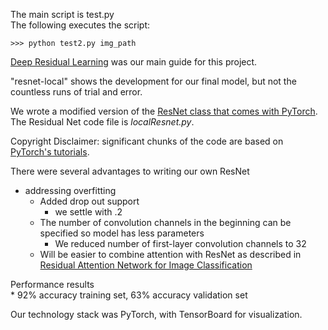 The main script is test.py  
The following executes the script: 
```
>>> python test2.py img_path
```

[Deep Residual Learning](https://arxiv.org/pdf/1512.03385.pdf) was our main guide for this project.  

"resnet-local" shows the development for our final model, but not the countless runs of trial and error.  

We wrote a modified version of the [ResNet class that comes with PyTorch](https://github.com/pytorch/vision/blob/master/torchvision/models/resnet.py). The Residual Net code file is _localResnet.py_.  

Copyright Disclaimer: significant chunks of the code are based on [PyTorch's tutorials](https://pytorch.org/tutorials/).  

There were several advantages to writing our own ResNet
* addressing overfitting
    * Added drop out support 
        * we settle with .2
    * The number of convolution channels in the beginning can be specified so model has less parameters
        * We reduced number of first-layer convolution channels to 32
    * Will be easier to combine attention with ResNet as described in [Residual Attention Network for Image Classification](https://arxiv.org/abs/1704.06904)  
        

Performance results  
    * 92% accuracy training set, 63% accuracy validation set  


 Our technology stack was PyTorch, with TensorBoard for visualization.
